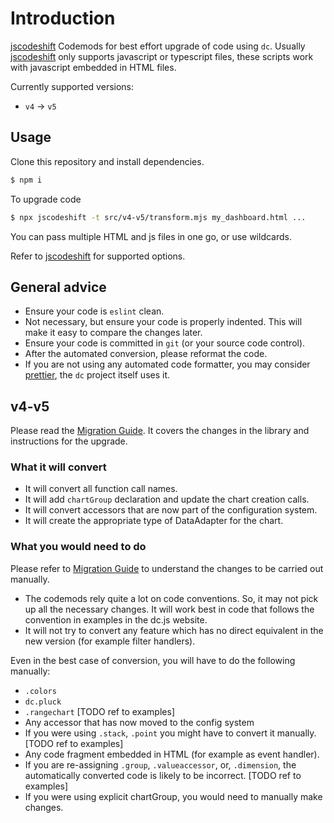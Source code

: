 # Introduction

[jscodeshift] Codemods for best effort upgrade of code using `dc`.
Usually [jscodeshift] only supports javascript or typescript files,
these scripts work with javascript embedded in HTML files.

Currently supported versions:

- `v4` -> `v5`

## Usage

Clone this repository and install dependencies.

```bash
$ npm i
```

To upgrade code

```bash
$ npx jscodeshift -t src/v4-v5/transform.mjs my_dashboard.html ...
```

You can pass multiple HTML and js files in one go, or use wildcards.

Refer to [jscodeshift] for supported options.

[jscodeshift]: (https://github.com/facebook/jscodeshift)

## General advice

- Ensure your code is `eslint` clean.
- Not necessary, but ensure your code is properly indented.
  This will make it easy to compare the changes later.
- Ensure your code is committed in `git` (or your source code control).
- After the automated conversion, please reformat the code.
- If you are not using any automated code formatter, you may
  consider [prettier], the `dc` project itself uses it.

## v4-v5

Please read the [Migration Guide].
It covers the changes in the library and instructions for the upgrade.

### What it will convert

- It will convert all function call names.
- It will add `chartGroup` declaration and update the chart creation calls.
- It will convert accessors that are now part of the configuration system.
- It will create the appropriate type of DataAdapter for the chart.

### What you would need to do

Please refer to [Migration Guide] to understand the
changes to be carried out manually.

- The codemods rely quite a lot on code conventions.
  So, it may not pick up all the necessary changes.
  It will work best in code that follows the convention
  in examples in the dc.js website.
- It will not try to convert any feature which has no
  direct equivalent in the new version (for example filter handlers).

Even in the best case of conversion,
you will have to do the following manually:

- `.colors`
- `dc.pluck`
- `.rangechart` [TODO ref to examples]
- Any accessor that has now moved to the config system
- If you were using `.stack`, `.point` you might have to convert
  it manually. [TODO ref to examples]
- Any code fragment embedded in HTML (for example as
  event handler).
- If you are re-assigning `.group`, `.valueaccessor`, or, `.dimension`,
  the automatically converted code is likely to be incorrect. [TODO ref to examples]
- If you were using explicit chartGroup, you would
  need to manually make changes.

[jscodeshift]: https://github.com/facebook/jscodeshift
[prettier]: https://prettier.io/
[Migration Guide]: https://github.com/dc-js/dc.js/blob/dc-v5/docs/dc-v5-upgrade-guide.md
